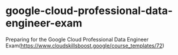 # google-cloud-professional-data-engineer-exam
Preparing for the Google Cloud Professional Data Engineer Exam(https://www.cloudskillsboost.google/course_templates/72)
